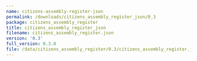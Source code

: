 ```yaml
---
name: citizens-assembly-register-json
permalink: /downloads/citizens_assembly_register_json/0_3
package: citizens_assembly_register
title: citizens_assembly_register_json
filename: citizens_assembly_register.json
version: '0.3'
full_version: 0.3.0
file: /data/citizens_assembly_register/0.3/citizens_assembly_register.json
---
```

